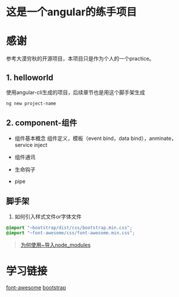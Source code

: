 # 这是一个angular的练手项目

# 感谢
参考大漠穷秋的开源项目，本项目只是作为个人的一个practice。

## 1. helloworld
使用angular-cli生成的项目，后续章节也是用这个脚手架生成
````
ng new project-name
````

## 2. component-组件
* 组件基本概念
    组件定义，模板（event bind，data bind），anminate，service inject

* 组件通讯
* 生命钩子
* pipe

## 脚手架
1. 如何引入样式文件or字体文件
````styles.scss
@import "~bootstrap/dist/css/bootstrap.min.css";
@import "~font-awesome/css/font-awesome.min.css";
````
> [为何使用~导入node_modules](https://doc.webpack-china.org/loaders/sass-loader)

# 学习链接
[font-awesome](http://fontawesome.io/icons/)
[bootstrap](http://v3.bootcss.com/css/)
